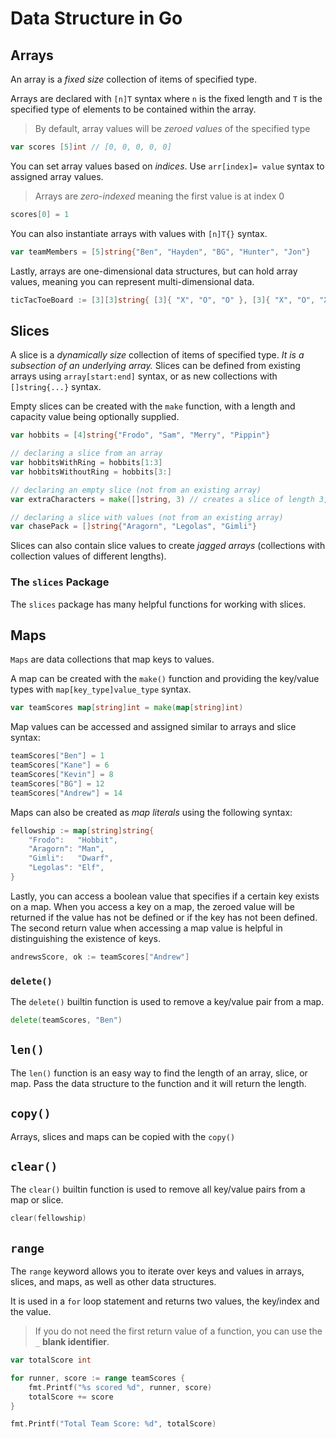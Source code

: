 # Data Structure in Go

## Arrays

An array is a _fixed size_ collection of items of specified type.

Arrays are declared with `[n]T` syntax where `n` is the fixed length and `T` is the specified type of elements to be contained within the array.

> By default, array values will be _zeroed values_ of the specified type

```go
var scores [5]int // [0, 0, 0, 0, 0]
```

You can set array values based on _indices_. Use `arr[index]= value` syntax to assigned array values.

> Arrays are _zero-indexed_ meaning the first value is at index 0

```go
scores[0] = 1
```

You can also instantiate arrays with values with `[n]T{}` syntax.

```go
var teamMembers = [5]string{"Ben", "Hayden", "BG", "Hunter", "Jon"}
```

Lastly, arrays are one-dimensional data structures, but can hold array values, meaning you can represent multi-dimensional data.

```go
ticTacToeBoard := [3][3]string{ [3]{ "X", "O", "O" }, [3]{ "X", "O", "X" }, [3]{ "O", "X", "X" } }
```

## Slices

A slice is a _dynamically size_ collection of items of specified type. _It is a subsection of an underlying array._ Slices can be defined from existing arrays using `array[start:end]` syntax, or as new collections with `[]string{...}` syntax.

Empty slices can be created with the `make` function, with a length and capacity value being optionally supplied.

```go
var hobbits = [4]string{"Frodo", "Sam", "Merry", "Pippin"}

// declaring a slice from an array
var hobbitsWithRing = hobbits[1:3]
var hobbitsWithoutRing = hobbits[3:]

// declaring an empty slice (not from an existing array)
var extraCharacters = make([]string, 3) // creates a slice of length 3, capacity 3

// declaring a slice with values (not from an existing array)
var chasePack = []string{"Aragorn", "Legolas", "Gimli"}
```

Slices can also contain slice values to create _jagged arrays_ (collections with collection values of different lengths).

### The `slices` Package

The `slices` package has many helpful functions for working with slices.

## Maps

`Maps` are data collections that map keys to values.

A map can be created with the `make()` function and providing the key/value types with `map[key_type]value_type` syntax.

```go
var teamScores map[string]int = make(map[string]int)
```

Map values can be accessed and assigned similar to arrays and slice syntax:

```go
teamScores["Ben"] = 1
teamScores["Kane"] = 6
teamScores["Kevin"] = 8
teamScores["BG"] = 12
teamScores["Andrew"] = 14
```

Maps can also be created as _map literals_ using the following syntax:

```go
fellowship := map[string]string{
    "Frodo":   "Hobbit",
    "Aragorn": "Man",
    "Gimli":   "Dwarf",
    "Legolas": "Elf",
}
```

Lastly, you can access a boolean value that specifies if a certain key exists on a map. When you access a key on a map, the zeroed value will be returned if the value has not be defined or if the key has not been defined. The second return value when accessing a map value is helpful in distinguishing the existence of keys.

```go
andrewsScore, ok := teamScores["Andrew"]
```

### `delete()`

The `delete()` builtin function is used to remove a key/value pair from a map.

```go
delete(teamScores, "Ben")
```

## `len()`

The `len()` function is an easy way to find the length of an array, slice, or map. Pass the data structure to the function and it will return the length.

## `copy()`

Arrays, slices and maps can be copied with the `copy()`

## `clear()`

The `clear()` builtin function is used to remove all key/value pairs from a map or slice.

```go
clear(fellowship)
```

## `range`

The `range` keyword allows you to iterate over keys and values in arrays, slices, and maps, as well as other data structures.

It is used in a `for` loop statement and returns two values, the key/index and the value.

> If you do not need the first return value of a function, you can use the `_` **blank identifier**.

```go
var totalScore int

for runner, score := range teamScores {
    fmt.Printf("%s scored %d", runner, score)
    totalScore += score
}

fmt.Printf("Total Team Score: %d", totalScore)
```

